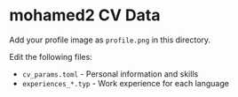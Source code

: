 # mohamed2 CV Data

Add your profile image as `profile.png` in this directory.

Edit the following files:
- `cv_params.toml` - Personal information and skills
- `experiences_*.typ` - Work experience for each language
